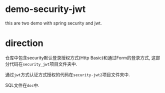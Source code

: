# demo-security-jwt
this are two demo with spring security and jwt.

# direction
仓库中包含security默认登录授权方式(Http Basic)和通过Form的登录方式, 这部分代码在`security_jwt`项目文件夹中.

通过`jwt`方式认证方式授权的代码在`security-jwt2`项目文件夹中. 

SQL文件在`doc`中.

